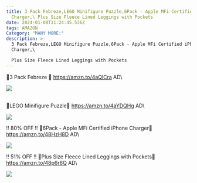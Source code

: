 ```yaml
---
title: 3 Pack Febreze,LEGO Minifigure Puzzle,6Pack - Apple MFi Certified iPhone
  Charger,\ Plus Size Fleece Lined Leggings with Pockets
date: 2024-01-08T11:24:45.536Z
tags: AMAZON
Category: "MANY MORE:"
description: >-
  3 Pack Febreze,LEGO Minifigure Puzzle,6Pack - Apple MFi Certified iPhone
  Charger,\

  Plus Size Fleece Lined Leggings with Pockets
---
```

💜3 Pack Febreze 💜
https://amzn.to/4aQlCra
AD\
<!--StartFragment-->

![](https://m.media-amazon.com/images/I/71B2uCfIerL._AC_SL1429_.jpg)

<!--EndFragment-->

\
 🧩LEGO Minifigure Puzzle🧩
https://amzn.to/4aYDQHg
AD\
<!--StartFragment-->

![](https://m.media-amazon.com/images/I/71Oz4toqEDL._AC_SL1500_.jpg)

<!--EndFragment-->


‼️ 80% OFF ‼️
🔌6Pack - Apple MFi Certified iPhone Charger🔌
https://amzn.to/48HzH8D
AD\
<!--StartFragment-->

![](https://m.media-amazon.com/images/I/719RyMuUktL._SL1500_.jpg)

<!--EndFragment-->


‼️ 51% OFF ‼️
👖Plus Size Fleece Lined Leggings with Pockets👖
 https://amzn.to/48p6r6Q
AD\
<!--StartFragment-->

![](https://m.media-amazon.com/images/I/719NzvSgCVL._AC_SX522_.jpg)

<!--EndFragment-->